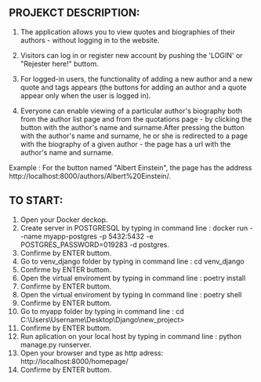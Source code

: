## PROJEKCT DESCRIPTION:

1. The application allows you to view quotes and biographies of their authors - without logging in to the website.

2. Visitors can log in or register new account by pushing the 'LOGIN' or "Rejester here!" buttom.

3. For logged-in users, the functionality of adding a new author and a new quote and tags appears (the buttons for adding an author and a quote appear only when the user is logged in).

4. Everyone can enable viewing of a particular author's biography both from the author list page and from the quotations page - by clicking the button with the author's name and surname.After pressing the button with the author's name and surname, he or she is redirected to a page with the biography of a given author - the page has a url with the author's name and surname.

Example :
For the button named "Albert Einstein", the page has the address http://localhost:8000/authors/Albert%20Einstein/.

## TO START:

1. Open your Docker deckop.
2. Create server in POSTGRESQL by typing in command line : docker run --name myapp-postgres -p 5432:5432 -e POSTGRES_PASSWORD=019283 -d postgres.
3. Confirme by ENTER buttom.
4. Go to venv_django folder by typing in command line : cd venv_django
5. Confirme by ENTER buttom.
6. Open the virtual enviroment by typing in command line : poetry install
7. Confirme by ENTER buttom.
8. Open the virtual enviroment by typing in command line : poetry shell
9. Confirme by ENTER buttom.
10. Go to myapp folder by typing in command line : cd C:\Users\Username\Desktop\Django\new_project>
11. Confirme by ENTER buttom.
12. Run aplication on your local host by typing in command line : python manage.py runserver.
13. Open your browser and type as http adress: http://localhost:8000/homepage/
14. Confirme by ENTER buttom.
